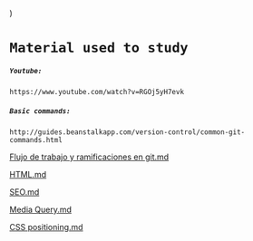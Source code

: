 )


#  `Material used to study`

##### `Youtube: `

`https://www.youtube.com/watch?v=RGOj5yH7evk`

##### `Basic commands:`

`http://guides.beanstalkapp.com/version-control/common-git-commands.html`

[Flujo de trabajo y ramificaciones en git.md](https://github.com/DMartinez998/IntroductoryProgramAltimetrik/files/6711616/Flujo.de.trabajo.y.ramificaciones.en.git.md)

[HTML.md](https://github.com/DMartinez998/IntroductoryProgramAltimetrik/files/6734689/HTML.md)

[SEO.md](https://github.com/DMartinez998/IntroductoryProgramAltimetrik/files/6755863/SEO.md)


[Media Query.md](https://github.com/DMartinez998/IntroductoryProgramAltimetrik/files/6771607/Media.Query.md)


[CSS positioning.md](https://github.com/DMartinez998/IntroductoryProgramAltimetrik/files/6786556/CSS.positioning.md)

